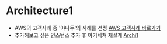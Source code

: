 # Architecture1
- AWS의 고객사례 중 '야나두'의 사례를 선정 [AWS 고객사례 바로가기](https://aws.amazon.com/ko/solutions/case-studies/yanadoo/)
- 추가해보고 싶은 인스턴스 추가 후 아키텍쳐 재설계 [Archi1](https://github.com/chaeheekang/Terraform/assets/78184677/f7f2ed08-6e03-448e-9991-360d9172233b)
